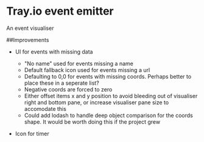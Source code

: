 # Tray.io event emitter
An event visualiser

##Improvements

- UI for events with missing data
    - "No name" used for events missing a name
    - Default fallback icon used for events missing a url
    - Defaulting to 0,0 for events with missing coords. Perhaps better to place these in a seperate list?
    - Negative coords are forced to zero
    - Either offset items x and y position to avoid bleeding out of visualiser right and bottom pane, or increase visualiser pane size to accomodate this
    - Could add lodash to handle deep object comparison for the coords shape. It would be worth doing this if the project grew

- Icon for timer
